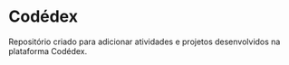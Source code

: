 # Codédex

Repositório criado para adicionar atividades e projetos desenvolvidos na plataforma Codédex.
